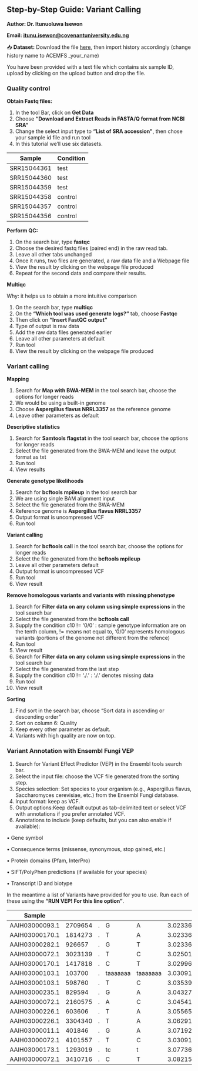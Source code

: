 ## Step-by-Step Guide: Variant Calling 

**Author: Dr. Itunuoluwa Isewon**

**Email: itunu.isewon@covenantuniversity.edu.ng**

📥 **Dataset:** Download the file [here](https://drive.google.com/file/d/1c76DZ7CuSO4cydkB7lpEBrNCuuC1JLVT/view?usp=sharing), then import history accordingly (change history name to ACEMFS _your_name)

You have been provided with a text file which contains six sample ID, upload by clicking on the upload button and drop the file.

### Quality control

**Obtain Fastq files:**

1.	In the tool Bar, click on **Get Data**
2.	Choose **“Download and Extract Reads in FASTA/Q format from NCBI SRA”**
3.	Change the select input type to **“List of SRA accession"**, then chose your sample id file and run tool
4.	In this tutorial we’ll use six datasets.

|**Sample**| **Condition**|
|---|---|
|SRR15044361| test
|SRR15044360| test
|SRR15044359| test
|SRR15044358| control
|SRR15044357| control
|SRR15044356| control

**Perform QC:**

1.	On the search bar, type **fastqc**
2.	Choose the desired fastq files (paired end) in the raw read tab.
3.	Leave all other tabs unchanged 
4.	Once it runs, two files are generated, a raw data file and a Webpage file
5.	View the result by clicking on the webpage file produced
6.	Repeat for the second data and compare their results.
   
**Multiqc**

Why: it helps us to obtain a more intuitive comparison

1.	On the search bar, type **multiqc**
2.	On the **“Which tool was used generate logs?”** tab, choose **Fastqc**
3.	Then click on **“Insert FastQC output”**
4.	Type of output is raw data
5.	Add the raw data files generated earlier
6.	Leave all other parameters at default
7.	Run tool
8.	View the result by clicking on the webpage file produced

### Variant calling

**Mapping**

1.	Search for **Map with BWA-MEM** in the tool search bar, choose the options for longer reads
2.	We would be using a built-in genome
3.	Choose **Aspergillus flavus NRRL3357** as the reference genome
4.	Leave other parameters as default
   
**Descriptive statistics**

1.	Search for **Samtools flagstat** in the tool search bar, choose the options for longer reads
2.	Select the file generated from the BWA-MEM and leave the output format as txt
3.	Run tool
4.	View results

**Generate genotype likelihoods**

1.	Search for **bcftools mpileup** in the tool search bar
2.	We are using single BAM alignment input
3.	Select the file generated from the BWA-MEM 
4.	Reference genome is **Aspergillus flavus NRRL3357**
5.	Output format is uncompressed VCF
6.	Run tool
   
**Variant calling**

1.	Search for **bcftools call** in the tool search bar, choose the options for longer reads
2.	Select the file generated from the **bcftools mpileup**
3.	Leave all other parameters default
4.	Output format is uncompressed VCF
5.	Run tool
6.	View result
	
**Remove homologous variants and variants with missing phenotype**

1.	Search for **Filter data on any column using simple expressions** in the tool search bar
2.	Select the file generated from the **bcftools call**
3.	Supply the condition c10 != ‘0/0’ : sample genotype information are on the tenth column, != means not equal to, ‘0/0’ represents homologous variants (portions of the genome not different from the refence)
4.	Run tool
5.	View result
6.	Search for **Filter data on any column using simple expressions** in the tool search bar
7.	Select the file generated from the last step
8.	Supply the condition c10 != ‘./.’ : ‘./.’ denotes missing data
9.	Run tool
10.	View result

**Sorting**

1.	Find sort in the search bar, choose “Sort data in ascending or descending order”
2.	Sort on column 6: Quality
3.	Keep every other parameter as default.
4.	Variants with high quality are now on top.

### Variant Annotation with Ensembl Fungi VEP

1.	Search for Variant Effect Predictor (VEP) in the Ensembl tools search bar.
2.	Select the input file: choose the VCF file generated from the sorting step.
3.	Species selection: Set species to your organism (e.g., Aspergillus flavus, Saccharomyces cerevisiae, etc.) from the Ensembl Fungi database.
4.	Input format: keep as VCF.
5.	Output options:Keep default output as tab-delimited text or select VCF with annotations if you prefer annotated VCF.
6.	Annotations to include (keep defaults, but you can also enable if available):

•	Gene symbol

•	Consequence terms (missense, synonymous, stop gained, etc.)

•	Protein domains (Pfam, InterPro)

•	SIFT/PolyPhen predictions (if available for your species)

•	Transcript ID and biotype

In the meantime a list of Variants have  provided for you to use. Run each of these using the **“RUN VEP! For this line option”**.


|**Sample**|	|	|	| 	|	|
|---|---|---|---|---|---|
|AAIH03000093.1| 2709654| . | G | A | 3.02336|
|AAIH03000170.1| 1814273| . | T | A | 3.02336|
|AAIH03000282.1| 926657 | . | G | T | 3.02336|
|AAIH03000072.1| 3023139| . | T | C | 3.02501|
|AAIH03000170.1| 1417818| . | C | T | 3.02996|
|AAIH03000103.1| 103700 | . | taaaaaaa | taaaaaaa| 3.03091|
|AAIH03000103.1| 598760 | . | T | C | 3.03539|
|AAIH03000235.1| 829594 | . | G | A | 3.04327|
|AAIH03000072.1| 2160575| . | A | C | 3.04541|
|AAIH03000226.1| 603606 | . | T | A | 3.05565|
|AAIH03000226.1| 3304340| . | T | A | 3.06291|
|AAIH03000011.1| 401846 | . | G | A | 3.07192|
|AAIH03000072.1| 4101557| . | T | C | 3.03091|
|AAIH03000173.1| 1293019| . | tc| t | 3.07736|
|AAIH03000072.1| 3410716| . | C | T | 3.08215|
